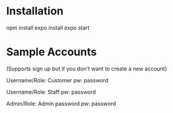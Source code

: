 # Installation

npm install
expo install
expo start

# Sample Accounts

(Supports sign up but if you don't want to create a new account)

Username/Role: Customer
pw: password

Username/Role: Staff
pw: password

Admin/Role: Admin password
pw: password
